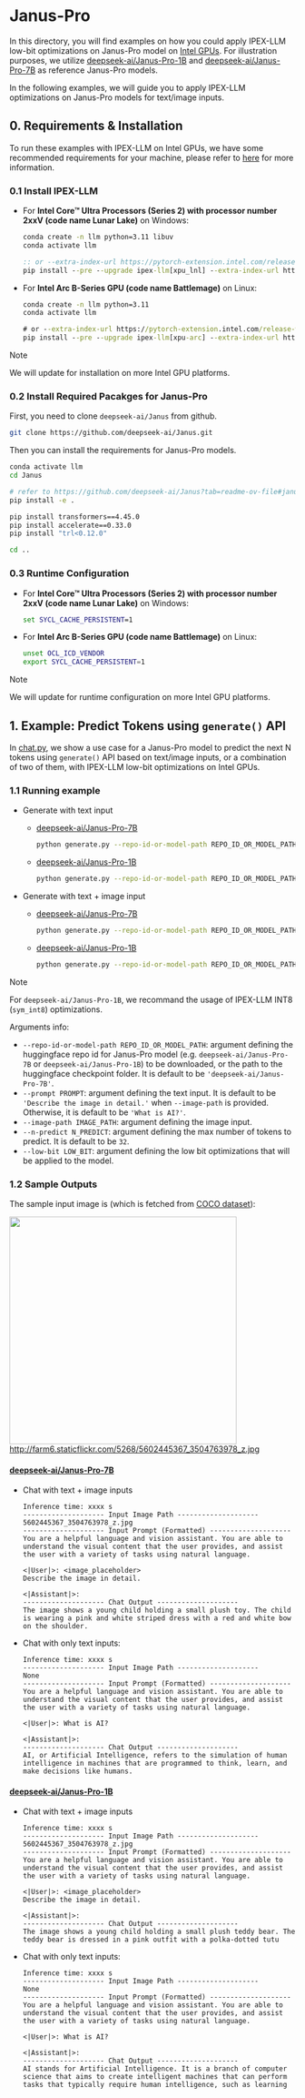 # Janus-Pro
In this directory, you will find examples on how you could apply IPEX-LLM low-bit optimizations on Janus-Pro model on [Intel GPUs](../../../README.md). For illustration purposes, we utilize [deepseek-ai/Janus-Pro-1B](https://huggingface.co/deepseek-ai/Janus-Pro-1B) and [deepseek-ai/Janus-Pro-7B](https://huggingface.co/deepseek-ai/Janus-Pro-7B) as reference Janus-Pro models.

In the following examples, we will guide you to apply IPEX-LLM optimizations on Janus-Pro models for text/image inputs.

## 0. Requirements & Installation

To run these examples with IPEX-LLM on Intel GPUs, we have some recommended requirements for your machine, please refer to [here](../../../README.md#requirements) for more information.

### 0.1 Install IPEX-LLM

- For **Intel Core™ Ultra Processors (Series 2) with processor number 2xxV (code name Lunar Lake)** on Windows:
  ```cmd
  conda create -n llm python=3.11 libuv
  conda activate llm

  :: or --extra-index-url https://pytorch-extension.intel.com/release-whl/stable/lnl/cn/
  pip install --pre --upgrade ipex-llm[xpu_lnl] --extra-index-url https://pytorch-extension.intel.com/release-whl/stable/lnl/us/
  ``` 
- For **Intel Arc B-Series GPU (code name Battlemage)** on Linux:
  ```cmd
  conda create -n llm python=3.11
  conda activate llm

  # or --extra-index-url https://pytorch-extension.intel.com/release-whl/stable/xpu/cn/
  pip install --pre --upgrade ipex-llm[xpu-arc] --extra-index-url https://pytorch-extension.intel.com/release-whl/stable/xpu/us/
  ``` 

> [!NOTE]
> We will update for installation on more Intel GPU platforms.

###  0.2 Install Required Pacakges for Janus-Pro

First, you need to clone `deepseek-ai/Janus` from github.

```bash
git clone https://github.com/deepseek-ai/Janus.git
```

Then you can install the requirements for Janus-Pro models.

```bash
conda activate llm
cd Janus

# refer to https://github.com/deepseek-ai/Janus?tab=readme-ov-file#janus-pro
pip install -e .

pip install transformers==4.45.0
pip install accelerate==0.33.0
pip install "trl<0.12.0"

cd ..
```

### 0.3 Runtime Configuration

- For **Intel Core™ Ultra Processors (Series 2) with processor number 2xxV (code name Lunar Lake)** on Windows:
  ```cmd
  set SYCL_CACHE_PERSISTENT=1
  ``` 
- For **Intel Arc B-Series GPU (code name Battlemage)** on Linux:
  ```bash
  unset OCL_ICD_VENDOR
  export SYCL_CACHE_PERSISTENT=1
  ``` 

> [!NOTE]
> We will update for runtime configuration on more Intel GPU platforms.

## 1. Example: Predict Tokens using `generate()` API
In [chat.py](./chat.py), we show a use case for a Janus-Pro model to predict the next N tokens using `generate()` API based on text/image inputs, or a combination of two of them, with IPEX-LLM low-bit optimizations on Intel GPUs.

### 1.1 Running example

- Generate with text input
  - [deepseek-ai/Janus-Pro-7B](https://huggingface.co/deepseek-ai/Janus-Pro-7B)
    ```bash
    python generate.py --repo-id-or-model-path REPO_ID_OR_MODEL_PATH --prompt PROMPT --n-predict N_PREDICT
    ```
  - [deepseek-ai/Janus-Pro-1B](https://huggingface.co/deepseek-ai/Janus-Pro-7B)
    ```bash
    python generate.py --repo-id-or-model-path REPO_ID_OR_MODEL_PATH --prompt PROMPT --n-predict N_PREDICT --low-bit "sym_int8"
    ```

- Generate with text + image input
  - [deepseek-ai/Janus-Pro-7B](https://huggingface.co/deepseek-ai/Janus-Pro-7B)
    ```bash
    python generate.py --repo-id-or-model-path REPO_ID_OR_MODEL_PATH --prompt PROMPT --image-path IMAGE_PATH --n-predict N_PREDICT
    ```
  - [deepseek-ai/Janus-Pro-1B](https://huggingface.co/deepseek-ai/Janus-Pro-7B)
    ```bash
    python generate.py --repo-id-or-model-path REPO_ID_OR_MODEL_PATH --prompt PROMPT --image-path IMAGE_PATH --n-predict N_PREDICT --low-bit "sym_int8"
    ```

> [!NOTE]
> For `deepseek-ai/Janus-Pro-1B`, we recommand the usage of IPEX-LLM INT8 (`sym_int8`) optimizations.

Arguments info:
- `--repo-id-or-model-path REPO_ID_OR_MODEL_PATH`: argument defining the huggingface repo id for Janus-Pro model (e.g. `deepseek-ai/Janus-Pro-7B` or `deepseek-ai/Janus-Pro-1B`) to be downloaded, or the path to the huggingface checkpoint folder. It is default to be `'deepseek-ai/Janus-Pro-7B'`.
- `--prompt PROMPT`: argument defining the text input. It is default to be `'Describe the image in detail.'` when `--image-path` is provided. Otherwise, it is default to be `'What is AI?'`.
- `--image-path IMAGE_PATH`: argument defining the image input.
- `--n-predict N_PREDICT`: argument defining the max number of tokens to predict. It is default to be `32`.
- `--low-bit LOW_BIT`: argument defining the low bit optimizations that will be applied to the model.

### 1.2 Sample Outputs
The sample input image is (which is fetched from [COCO dataset](https://cocodataset.org/#explore?id=264959)):

<a href="http://farm6.staticflickr.com/5268/5602445367_3504763978_z.jpg"><img width=400px src="http://farm6.staticflickr.com/5268/5602445367_3504763978_z.jpg" ></a><br>
http://farm6.staticflickr.com/5268/5602445367_3504763978_z.jpg


#### [deepseek-ai/Janus-Pro-7B](https://huggingface.co/deepseek-ai/Janus-Pro-7B)


- Chat with text + image inputs
  ```log
  Inference time: xxxx s
  -------------------- Input Image Path --------------------
  5602445367_3504763978_z.jpg
  -------------------- Input Prompt (Formatted) --------------------
  You are a helpful language and vision assistant. You are able to understand the visual content that the user provides, and assist the user with a variety of tasks using natural language.

  <|User|>: <image_placeholder>
  Describe the image in detail.

  <|Assistant|>:
  -------------------- Chat Output --------------------
  The image shows a young child holding a small plush toy. The child is wearing a pink and white striped dress with a red and white bow on the shoulder.
  ```

- Chat with only text inputs:
  ```log
  Inference time: xxxx s
  -------------------- Input Image Path --------------------
  None
  -------------------- Input Prompt (Formatted) --------------------
  You are a helpful language and vision assistant. You are able to understand the visual content that the user provides, and assist the user with a variety of tasks using natural language.

  <|User|>: What is AI?

  <|Assistant|>:
  -------------------- Chat Output --------------------
  AI, or Artificial Intelligence, refers to the simulation of human intelligence in machines that are programmed to think, learn, and make decisions like humans.
  ```

#### [deepseek-ai/Janus-Pro-1B](https://huggingface.co/deepseek-ai/Janus-Pro-1B)


- Chat with text + image inputs
  ```log
  Inference time: xxxx s
  -------------------- Input Image Path --------------------
  5602445367_3504763978_z.jpg
  -------------------- Input Prompt (Formatted) --------------------
  You are a helpful language and vision assistant. You are able to understand the visual content that the user provides, and assist the user with a variety of tasks using natural language.

  <|User|>: <image_placeholder>
  Describe the image in detail.

  <|Assistant|>:
  -------------------- Chat Output --------------------
  The image shows a young child holding a small plush teddy bear. The teddy bear is dressed in a pink outfit with a polka-dotted tutu

  ```

- Chat with only text inputs:
  ```log
  Inference time: xxxx s
  -------------------- Input Image Path --------------------
  None
  -------------------- Input Prompt (Formatted) --------------------
  You are a helpful language and vision assistant. You are able to understand the visual content that the user provides, and assist the user with a variety of tasks using natural language.

  <|User|>: What is AI?

  <|Assistant|>:
  -------------------- Chat Output --------------------
  AI stands for Artificial Intelligence. It is a branch of computer science that aims to create intelligent machines that can perform tasks that typically require human intelligence, such as learning
  ```
